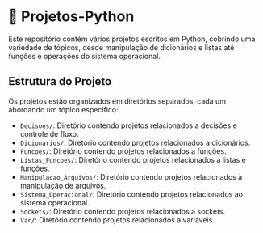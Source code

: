 # 🐍 Projetos-Python
Este repositório contém vários projetos escritos em Python, cobrindo uma variedade de tópicos, desde manipulação de dicionários e listas até funções e operações do sistema operacional.

## Estrutura do Projeto
Os projetos estão organizados em diretórios separados, cada um abordando um tópico específico:

- `Decisoes/`: Diretório contendo projetos relacionados a decisões e controle de fluxo.
- `Dicionarios/`: Diretório contendo projetos relacionados a dicionários.
- `Funcoes/`: Diretório contendo projetos relacionados a funções.
- `Listas_Funcoes/`: Diretório contendo projetos relacionados a listas e funções.
- `Manipulacao_Arquivos/`: Diretório contendo projetos relacionados à manipulação de arquivos.
- `Sistema_Operacional/`: Diretório contendo projetos relacionados ao sistema operacional.
- `Sockets/`: Diretório contendo projetos relacionados a sockets.
- `Var/`: Diretório contendo projetos relacionados a variáveis.
